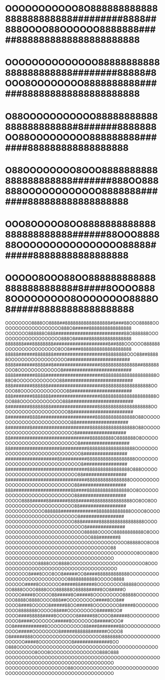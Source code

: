 # OOOOOOOOOOO8O888888888888888888888888#########8888##888OOOO88OOOOOO8888888#####8888888888888888888888
# OOOOOOOOOOOOOO88888888888888888888888########88888#8OOO8OOOOOOOO8888888888######888888888888888888888
# O88OOOOOOOOOOO88888888888888888888888#8######8888888OO88OOOOOOOOO888888888#######888888888888888888
# O88OOOOOOOO8OOO8888888888888888888888#######888OO888888OOOOOOOOOOOO8888888#######888888888888888888
# OOO8OOOOO8OO8888888888888888888888888######88OOO888888OOOOOOOOOOOOOOOO88888######88888888888888888
# OOOOO8OOO88OO888888888888888888888888#8####8OOOO8888OOOOOOOOO8OOOOOOOO8888O8#####88888888888888888
OOOOOOOO8888OO8888##88888888888888888#8###88OOO88888OOOOOOOOOOOOOOOOOOO888O8#####8888888888888888
OOOOOOO888888O888#########################88O888888OOOOOOOOOOOOOOOOOOOO888O8#####8888888888888888
8888888###88888888####################8##888OOOOOO888888OOOOOOOOOOOOOOOO8OO8####8888888888888888888
88888######8888888###################88888888OOO88##88888OOOOOOOOOOOOOOOOOO#######################
8888#######8888##8#################88888888888888##888888OOO8OOOOOOOOOOOOO8#########################
8888#######8888#####################88888888888888888888O88O8OOOOOOOOOOOOO88#########################
888#######888888####################888888888888888888OOOOO88OOOOOOOOOOOOOO88######################
888#######8888888##################888888888888888888888OOO888OOOOOOOOOOOOO888#######################
8########88888888#################88888888888888888888OOOOOOOOOOOOOOOOOOOOO88######################
8########8888####################888888888888888O88OOOOOOOOOOOOOOOOOOOOOOOOO88###################
8########8#####################88888888888888888O88OOOOOOOOOOOOOOOOOOOOOOOOOO8##################
88#############################888888888O8888888O8OOOOOOOOOOOOOOOOOOOOOOOOOOO8##################
88##################8#########888888888888888888OOOOOOOOOOOOOOOOOOOOOOOOOOOOOO8################
###################88#########888888888888888888OOOOOOOOOOOOOOOOOOOOOOOOOOOOOO8################
8#############################8888888888888888O888OOOOOOOOOOOOOOOOOOOOOOOOOOO88################
8#############################8888888888888888OOOOOOOOOOOOOOOOOOOOOOOOOOOOOO88#################
888#####################88####8888888888888888OO8OOOOOOOOOOOOOOOOOOOOOOOOOOO88#################
OOOOO8888#####88######8888#####888888888888888OO8OO8OOOOOOOOOOOOOOOOOOOOOOO88#################
OOOOOOOOOOOO888888#############8888888888888OOOO8OOOOOOOOOOOOOOOOOOOOOOOOOO8################
OOOOOOOOOOOOOOOOOOOOO888######88888888888888888OOOOOOOOOOOOOOOOOOOOOOOOOOOO8##############
OOOOOOOOOOOOOOOOOOOOOOOO88888OOOOO88888888888O8OOOOOOOOOOOOOOOOOOOOOOOOOOOOO888#######8
OOOOOOOOOOOOOOOOOOOOOOOOOOOOOOOOOOOOO88888OO8OO8OOOOOOOOOOOOOOOOOOOOOOOOOOOOOOOO88
OOOOOOOOOOOOOOOOOOOOOOOOOOOOOOOOOOOOOOOO8OOO8OOOOOOOOOOOOOOOOOOOOOOOOOOOOOOOOOOO
OOOOOOOOOO8888OOO8888OOOOOOOOOOOOOOOOOOOOOOO8OOOOOOOOOOOOOOOOOOOOOOOOOOOOOOOOOOOOO
OOOOOOO8###8OOO8OO8#####OO8####888888888888OOOOOOOOOOOOOOOOOOOOOOOOOOOO88888888888OOOOO8888
OOOOOO####8OOOOOOO#####88#####8OOOOOOOO88888OOOOOOOOO8888OOOO8888OOO888888O88888####8OO8####O
OOOOO####8OOOOO88#####8O#####8OOOOOOOOO88888OOOOOOOOOO8888O8888OOOO888##OOOOOOOOO####8OO8##
OOOO8###8OOOOO8#####88OO#####8OOOOOOOO8####8OOOOOOOOOOO8888888OOOOO88###OOOOOOOOO8####8OO#
OOOO####88888####8OOOOOO8#####88OOOO8#####8OOOOOOOOOOOOO8####OOOOOOO#####8OOOOOOO8#####OOO#
OO8###########8OOOOOOOOOOO88###8#######88OOOOOOOOOOOOOOO#####OOOOOOOO8#####888888######OOOO8
O8#####888OOOOOOOOOOOOOOOOOOOOO8888888OOOOOOOOOOOOOOOOOO####8OOOOOOOOOO8#############8OO
O888OOOOOOOOOOOOOOOOOOOOOOOOOOOOOOOOOOOOOOOOOOOOOOOOOOOO8OOO8OOOOOOOOOOOOOOO888O888
OOOOOOOOOOOOOOOOOOOOOOOOOOOOOOOOOOOOOOOOOOOOOOOOOOOOOOOOOOOOOOOOOOOOOOOOOOOOOOOO
OOOOOOOOOOOOOOOOOOO88OOOOOOOOOOOOOOOOOOOOOOOOOOOOOOOOOOOOOOOOOOOOOOOOOOOOOOOOOOO
